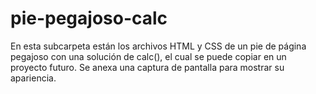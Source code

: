 # pie-pegajoso-calc

En esta subcarpeta están los archivos HTML y CSS de un pie de página pegajoso con una solución de calc(), el cual se puede copiar en un proyecto futuro. Se anexa una captura de pantalla para mostrar su apariencia.